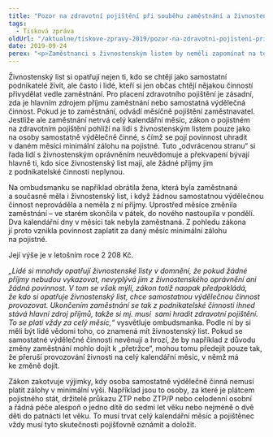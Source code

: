 ```yaml
---
title: "Pozor na zdravotní pojištění při souběhu zaměstnání a živnostenského oprávnění"
tags:
  - Tisková zpráva
oldUrl: "/aktualne/tiskove-zpravy-2019/pozor-na-zdravotni-pojisteni-pri-soubehu-zamestnani-a-zivnostenskeho-opravneni"
date: 2019-09-24
perex: "<p>Zaměstnanci s živnostenským listem by neměli zapomínat na to, že pokud nejsou zaměstnáni celý kalendářní měsíc, pohlíží se na ně jako na podnikající, samostatně výdělečně činné osoby, a musí si v daném měsíci zaplatit zdravotní pojištění alespoň v minimální výši.</p>"
---
```


<!-- imported from the old website -->

<p>Živnostenský list si opatřují nejen ti, kdo se chtějí jako samostatní podnikatelé živit, ale často i lidé, kteří si jen občas chtějí nějakou činností přivydělat vedle zaměstnání. Pro placení zdravotního pojištění je zásadní, zda je hlavním zdrojem příjmu zaměstnání nebo samostatná výdělečná činnost. Pokud je to zaměstnání, odvádí měsíčně pojištění zaměstnavatel. Jestliže ale zaměstnání netrvá celý kalendářní měsíc, zákon o pojistném na zdravotním pojištění pohlíží na lidi s živnostenským listem pouze jako na osoby samostatně výdělečně činné, s čímž se pojí povinnost uhradit v daném měsíci minimální zálohu na pojistné. Tuto „odvrácenou stranu“ si řada lidí s živnostenským oprávněním neuvědomuje a překvapení bývají hlavně ti, kdo sice živnostenský list mají, ale žádné příjmy jim z podnikatelské činnosti neplynou.</p> <p>Na ombudsmanku se například obrátila žena, která byla zaměstnaná a současně měla i živnostenský list, i když žádnou samostatnou výdělečnou činnost neprováděla a neměla z ní příjmy. Uprostřed měsíce změnila zaměstnání – ve starém skončila v pátek, do nového nastoupila v pondělí. Dva kalendářní dny v měsíci tak nebyla zaměstnaná. Z pohledu zákona jí proto vznikla povinnost zaplatit za daný měsíc minimální zálohu na pojistné.</p> <p>Její výše je v letošním roce 2 208 Kč.</p> <p><i>„Lidé si mnohdy opatřují živnostenské listy v domnění, že pokud žádné příjmy nebudou vykazovat, nevyplývá jim z živnostenského oprávnění ani žádná povinnost. V tom se však mýlí, zákon totiž naopak předpokládá, že kdo si opatřuje živnostenský list, chce samostatnou výdělečnou činnost provozovat. Ukončením zaměstnání se tak z podnikatelské činnosti ihned stává hlavní zdroj příjmů, takže si mj. musí  sami hradit zdravotní pojištění. To se platí vždy za celý měsíc,“</i> vysvětluje ombudsmanka. Podle ní by si měli být lidé vědomi toho, co znamená mít živnostenský list. Pokud se samostatné výdělečné činnosti nevěnují a hrozí, že by například z důvodu změny zaměstnání mohlo dojít k „přetržce“, mohou tomu předejít pouze tak, že přeruší provozování živnosti na celý kalendářní měsíc, v němž má ke změně dojít.</p><p> Zákon zakotvuje výjimky, kdy osoba samostatně výdělečně činná nemusí platit zálohy v minimální výši. Například jsou to osoby, za které je plátcem pojistného stát, držitelé průkazu ZTP nebo ZTP/P nebo celodenní osobní a řádná péče alespoň o jedno dítě do sedmi let věku nebo nejméně o dvě děti do patnácti let věku. To musí trvat celý kalendářní měsíc a pojištěnec vždy musí tyto skutečnosti pojišťovně oznámit a doložit.</p>
